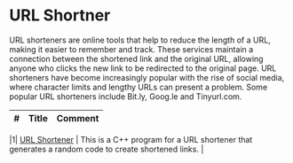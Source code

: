 # URL Shortner 
URL shorteners are online tools that help to reduce the length of a URL, making it easier to remember and track. These services maintain a connection between the shortened link and the original URL, allowing anyone who clicks the new link to be redirected to the original page. URL shorteners have become increasingly popular with the rise of social media, where character limits and lengthy URLs can present a problem. Some popular URL shorteners include Bit.ly, Goog.le and Tinyurl.com.

|#| Title | Comment |
|----|-----|----|

|1|  [URL Shortener](./LinkShortener/implementation.cpp) | This is a C++ program for a URL shortener that generates a random code to create shortened links. |

